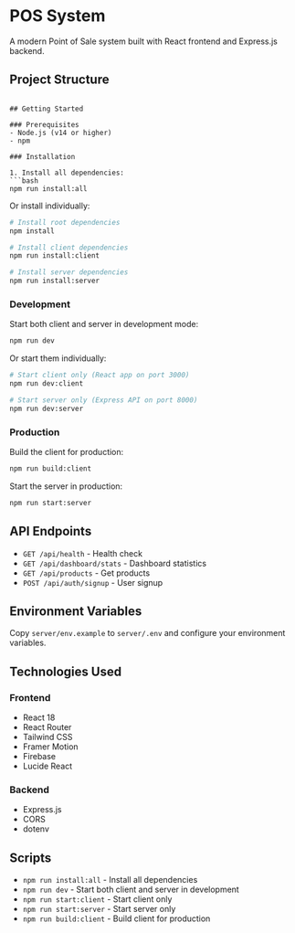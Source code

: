 # POS System

A modern Point of Sale system built with React frontend and Express.js backend.

## Project Structure


```

## Getting Started

### Prerequisites
- Node.js (v14 or higher)
- npm

### Installation

1. Install all dependencies:
```bash
npm run install:all
```

Or install individually:
```bash
# Install root dependencies
npm install

# Install client dependencies
npm run install:client

# Install server dependencies
npm run install:server
```

### Development

Start both client and server in development mode:
```bash
npm run dev
```

Or start them individually:
```bash
# Start client only (React app on port 3000)
npm run dev:client

# Start server only (Express API on port 8000)
npm run dev:server
```

### Production

Build the client for production:
```bash
npm run build:client
```

Start the server in production:
```bash
npm run start:server
```

## API Endpoints

- `GET /api/health` - Health check
- `GET /api/dashboard/stats` - Dashboard statistics
- `GET /api/products` - Get products
- `POST /api/auth/signup` - User signup

## Environment Variables

Copy `server/env.example` to `server/.env` and configure your environment variables.

## Technologies Used

### Frontend
- React 18
- React Router
- Tailwind CSS
- Framer Motion
- Firebase
- Lucide React

### Backend
- Express.js
- CORS
- dotenv

## Scripts

- `npm run install:all` - Install all dependencies
- `npm run dev` - Start both client and server in development
- `npm run start:client` - Start client only
- `npm run start:server` - Start server only
- `npm run build:client` - Build client for production